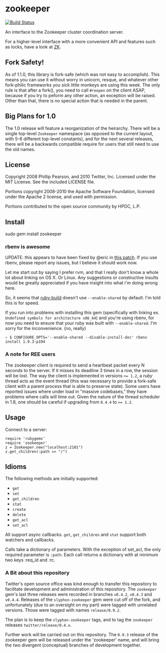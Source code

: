 # zookeeper #

[![Build Status](https://secure.travis-ci.org/slyphon/zookeeper.png?branch=master)](http://travis-ci.org/slyphon/zookeeper)

An interface to the Zookeeper cluster coordination server.

For a higher-level interface with a more convenient API and features such as locks, have a look at [ZK](https://github.com/slyphon/zk).

## Fork Safety! ##

As of 1.1.0, this library is fork-safe (which was not easy to accomplish). This means you can use it without worry in unicorn, resque, and whatever other fork-philic frameworks you sick little monkeys are using this week. The only rule is that after a fork(), you need to call `#reopen` on the client ASAP, because if you try to peform any other action, an exception will be raised. Other than that, there is no special action that is needed in the parent.

## Big Plans for 1.0 ##

The 1.0 release will feature a reorganization of the heirarchy. There will be a single top-level `Zookeeper` namespace (as opposed to the current layout, with 5-6 different top-level constants), and for the next several releases, there will be a backwards compatible require for users that still need to use the old names.

## License

Copyright 2008 Phillip Pearson, and 2010 Twitter, Inc. 
Licensed under the MIT License.  See the included LICENSE file.  

Portions copyright 2008-2010 the Apache Software Foundation, licensed under the
Apache 2 license, and used with permission.

Portions contributed to the open source community by HPDC, L.P.

## Install

sudo gem install zookeeper

### rbenv is awesome

UPDATE: this appears to have been fixed by @eric in [this patch](http://git.io/PEPgnA). If you use rbenv, please report any issues, but I believe it should work now.

Let me start out by saying I prefer rvm, and that I really don't know a whole lot about linking on OS X. Or Linux. Any suggestions or constructive insults would be greatly appreciated if you have insight into what i'm doing wrong here.

So, it seems that [ruby-build][] doesn't use `--enable-shared` by default. I'm told this is for speed. 

If you run into problems with installing this gem (specifically with linking ex. `Undefined symbols for architecture x86_64`) and you're using rbenv, for now you need to ensure that your ruby was built with `--enable-shared`. I'm sorry for the inconvenience. (no, really)

```shell
~ $ CONFIGURE_OPTS='--enable-shared --disable-install-doc' rbenv install 1.9.3-p194
```

[ruby-build]: https://github.com/sstephenson/ruby-build

### A note for REE users

The zookeeper client is required to send a heartbeat packet every N seconds to the server. If it misses its deadline 3 times in a row, the session will be lost. The way the client is implemented in versions `>= 1.2`, a *ruby* thread acts as the event thread (this was necessary to provide a fork-safe client with a parent process that is able to preserve state). Some users have reported issues where under load in "massive codebases," they have problems where calls will time out. Given the nature of the thread scheduler in 1.8, one should be careful if upgrading from `0.4.4` to `>= 1.2`.

## Usage

Connect to a server:

	require 'rubygems'
	require 'zookeeper'
	z = Zookeeper.new("localhost:2181")
	z.get_children(:path => "/")

## Idioms

The following methods are initially supported:
* `get`
* `set`
* `get_children`
* `stat`
* `create`
* `delete`
* `get_acl`
* `set_acl`

All support async callbacks. `get`, `get_children` and `stat` support both watchers and callbacks.

Calls take a dictionary of parameters. With the exception of set\_acl, the only required parameter is `:path`. Each call returns a dictionary with at minimum two keys :req\_id and :rc.

### A Bit about this repository ###

Twitter's open source office was kind enough to transfer this repository to facilitate development and administration of this repository. The `zookeeper` gem's last three releases were recorded in branches `v0.4.2`, `v0.4.3` and `v0.4.4`. Releases of the `slyphon-zookeeper` gem were cut off of the fork, and unfortunately (due to an oversight on my part) were tagged with unrelated versions. Those were tagged with names `release/0.9.2`. 

The plan is to keep the `slyphon-zookeeper` tags, and to tag the `zookeeper` releases `twitter/release/0.4.x`.

Further work will be carried out on this repository. The `0.9.3` release of the zookeeper gem will be released under the 'zookeeper' name, and will bring the two divergent (conceptual) branches of development together.



